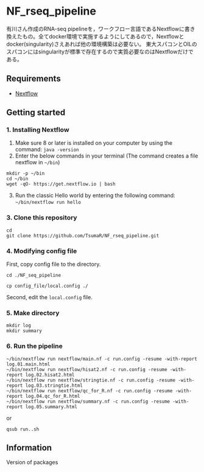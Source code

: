 # NF_rseq_pipeline 
有川さん作成のRNA-seq pipelineを，ワークフロー言語であるNextflowに書き換えたもの。全てdocker環境で実施するようにしてあるので，Nextflowとdocker(singularity)さえあれば他の環境構築は必要ない。 
東大スパコンとOILのスパコンにはsingularityが標準で存在するので実質必要なのはNextflowだけである。

## Requirements
- [Nextflow](https://www.nextflow.io/)

## Getting started

### 1. Installing Nextflow

1. Make sure 8 or later is installed on your computer by using the command: `java -version`
2. Enter the below commands in your terminal (The command creates a file nextflow in `~/bin`)

```
mkdir -p ~/bin
cd ~/bin
wget -qO- https://get.nextflow.io | bash
``` 
3. Run the classic Hello world by entering the following command: `~/bin/nextflow run hello` 

### 3. Clone this repository

```
cd
git clone https://github.com/TsumaR/NF_rseq_pipeline.git
```

### 4. Modifying config file 

First, copy config file to the directory.

```
cd ./NF_seq_pipeline

cp config_file/local.config ./
```
Second, edit the `local.config` file.

### 5. Make directory

```
mkdir log
mkdir summary
```

### 6. Run the pipeline

```
~/bin/nextflow run nextflow/main.nf -c run.config -resume -with-report log.01.main.html
~/bin/nextflow run nextflow/hisat2.nf -c run.config -resume -with-report log.02.hisat2.html
~/bin/nextflow run nextflow/stringtie.nf -c run.config -resume -with-report log.03.stringtie.html
~/bin/nextflow run nextflow/qc_for_R.nf -c run.config -resume -with-report log.04.qc_for_R.html
~/bin/nextflow run nextflow/summary.nf -c run.config -resume -with-report log.05.summary.html
``` 

or

```
qsub run..sh
```

## Information 
Version of packages 
